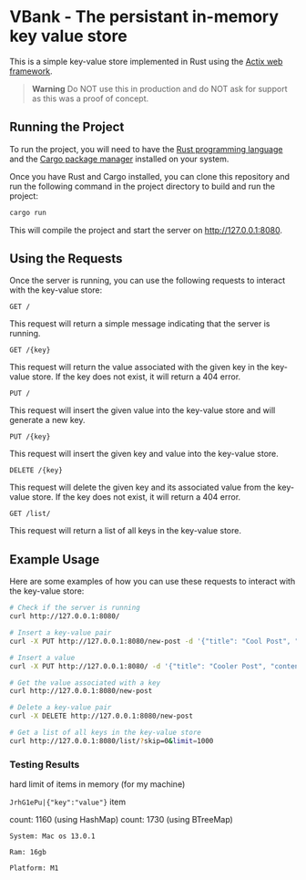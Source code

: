 # VBank - The persistant in-memory key value store

This is a simple key-value store implemented in Rust using the [Actix web framework](https://actix.rs).
> **Warning**
> Do NOT use this in production and do NOT ask for support as this was a proof of concept.

## Running the Project
To run the project, you will need to have the [Rust programming language](https://www.rust-lang.org/) and the [Cargo package manager](https://doc.rust-lang.org/cargo/) installed on your system.

Once you have Rust and Cargo installed, you can clone this repository and run the following command in the project directory to build and run the project:

```bash
cargo run
```
This will compile the project and start the server on http://127.0.0.1:8080.

## Using the Requests
Once the server is running, you can use the following requests to interact with the key-value store:

`GET /`

This request will return a simple message indicating that the server is running.

`GET /{key}`

This request will return the value associated with the given key in the key-value store. If the key does not exist, it will return a 404 error.

`PUT /`

This request will insert the given value into the key-value store and will generate a new key.

`PUT /{key}`

This request will insert the given key and value into the key-value store.

`DELETE /{key}`

This request will delete the given key and its associated value from the key-value store. If the key does not exist, it will return a 404 error.

`GET /list/`

This request will return a list of all keys in the key-value store.

## Example Usage
Here are some examples of how you can use these requests to interact with the key-value store:


```bash
# Check if the server is running
curl http://127.0.0.1:8080/

# Insert a key-value pair
curl -X PUT http://127.0.0.1:8080/new-post -d '{"title": "Cool Post", "content": "my cool post"}' -H "Content-Type: application/json"

# Insert a value
curl -X PUT http://127.0.0.1:8080/ -d '{"title": "Cooler Post", "content": "my cooler post"}' -H "Content-Type: application/json"

# Get the value associated with a key
curl http://127.0.0.1:8080/new-post

# Delete a key-value pair
curl -X DELETE http://127.0.0.1:8080/new-post

# Get a list of all keys in the key-value store
curl http://127.0.0.1:8080/list/?skip=0&limit=1000
```


### Testing Results

hard limit of items in memory (for my machine)

`JrhG1ePu|{"key":"value"}` item

count: 1160 (using HashMap)
count: 1730 (using BTreeMap)

```
System: Mac os 13.0.1

Ram: 16gb

Platform: M1
```